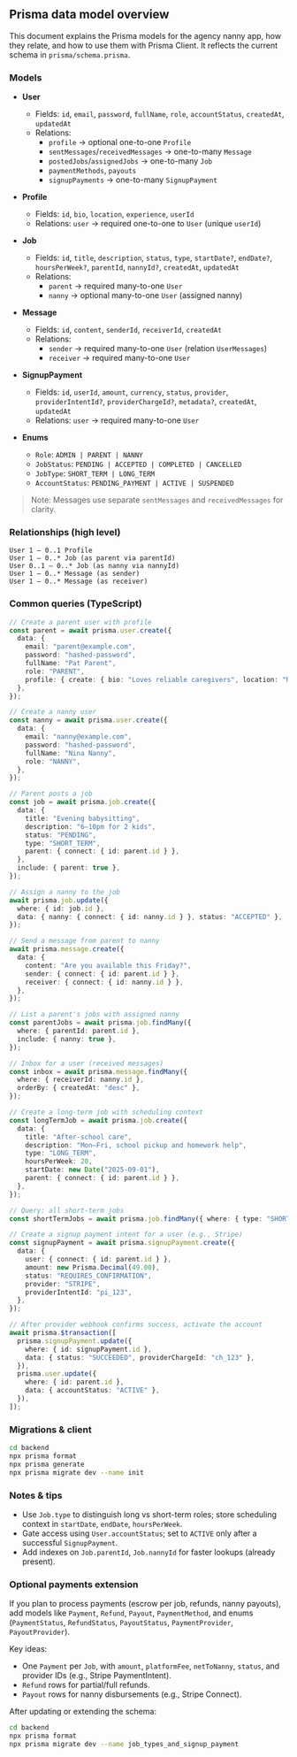 ## Prisma data model overview

This document explains the Prisma models for the agency nanny app, how they relate, and how to use them with Prisma Client. It reflects the current schema in `prisma/schema.prisma`.

### Models

- **User**
  - Fields: `id`, `email`, `password`, `fullName`, `role`, `accountStatus`, `createdAt`, `updatedAt`
  - Relations:
    - `profile` → optional one-to-one `Profile`
    - `sentMessages`/`receivedMessages` → one-to-many `Message`
    - `postedJobs`/`assignedJobs` → one-to-many `Job`
    - `paymentMethods`, `payouts`
    - `signupPayments` → one-to-many `SignupPayment`

- **Profile**
  - Fields: `id`, `bio`, `location`, `experience`, `userId`
  - Relations: `user` → required one-to-one to `User` (unique `userId`)

- **Job**
  - Fields: `id`, `title`, `description`, `status`, `type`, `startDate?`, `endDate?`, `hoursPerWeek?`, `parentId`, `nannyId?`, `createdAt`, `updatedAt`
  - Relations:
    - `parent` → required many-to-one `User`
    - `nanny` → optional many-to-one `User` (assigned nanny)

- **Message**
  - Fields: `id`, `content`, `senderId`, `receiverId`, `createdAt`
  - Relations:
    - `sender` → required many-to-one `User` (relation `UserMessages`)
    - `receiver` → required many-to-one `User`

- **SignupPayment**
  - Fields: `id`, `userId`, `amount`, `currency`, `status`, `provider`, `providerIntentId?`, `providerChargeId?`, `metadata?`, `createdAt`, `updatedAt`
  - Relations: `user` → required many-to-one `User`

- **Enums**
  - `Role`: `ADMIN | PARENT | NANNY`
  - `JobStatus`: `PENDING | ACCEPTED | COMPLETED | CANCELLED`
  - `JobType`: `SHORT_TERM | LONG_TERM`
  - `AccountStatus`: `PENDING_PAYMENT | ACTIVE | SUSPENDED`

> Note: Messages use separate `sentMessages` and `receivedMessages` for clarity.

### Relationships (high level)

```
User 1 — 0..1 Profile
User 1 — 0..* Job (as parent via parentId)
User 0..1 — 0..* Job (as nanny via nannyId)
User 1 — 0..* Message (as sender)
User 1 — 0..* Message (as receiver)
```

### Common queries (TypeScript)

```ts
// Create a parent user with profile
const parent = await prisma.user.create({
  data: {
    email: "parent@example.com",
    password: "hashed-password",
    fullName: "Pat Parent",
    role: "PARENT",
    profile: { create: { bio: "Loves reliable caregivers", location: "NYC" } },
  },
});

// Create a nanny user
const nanny = await prisma.user.create({
  data: {
    email: "nanny@example.com",
    password: "hashed-password",
    fullName: "Nina Nanny",
    role: "NANNY",
  },
});

// Parent posts a job
const job = await prisma.job.create({
  data: {
    title: "Evening babysitting",
    description: "6–10pm for 2 kids",
    status: "PENDING",
    type: "SHORT_TERM",
    parent: { connect: { id: parent.id } },
  },
  include: { parent: true },
});

// Assign a nanny to the job
await prisma.job.update({
  where: { id: job.id },
  data: { nanny: { connect: { id: nanny.id } }, status: "ACCEPTED" },
});

// Send a message from parent to nanny
await prisma.message.create({
  data: {
    content: "Are you available this Friday?",
    sender: { connect: { id: parent.id } },
    receiver: { connect: { id: nanny.id } },
  },
});

// List a parent's jobs with assigned nanny
const parentJobs = await prisma.job.findMany({
  where: { parentId: parent.id },
  include: { nanny: true },
});

// Inbox for a user (received messages)
const inbox = await prisma.message.findMany({
  where: { receiverId: nanny.id },
  orderBy: { createdAt: "desc" },
});

// Create a long-term job with scheduling context
const longTermJob = await prisma.job.create({
  data: {
    title: "After-school care",
    description: "Mon–Fri, school pickup and homework help",
    type: "LONG_TERM",
    hoursPerWeek: 20,
    startDate: new Date("2025-09-01"),
    parent: { connect: { id: parent.id } },
  },
});

// Query: all short-term jobs
const shortTermJobs = await prisma.job.findMany({ where: { type: "SHORT_TERM" } });

// Create a signup payment intent for a user (e.g., Stripe)
const signupPayment = await prisma.signupPayment.create({
  data: {
    user: { connect: { id: parent.id } },
    amount: new Prisma.Decimal(49.00),
    status: "REQUIRES_CONFIRMATION",
    provider: "STRIPE",
    providerIntentId: "pi_123",
  },
});

// After provider webhook confirms success, activate the account
await prisma.$transaction([
  prisma.signupPayment.update({
    where: { id: signupPayment.id },
    data: { status: "SUCCEEDED", providerChargeId: "ch_123" },
  }),
  prisma.user.update({
    where: { id: parent.id },
    data: { accountStatus: "ACTIVE" },
  }),
]);
```

### Migrations & client

```bash
cd backend
npx prisma format
npx prisma generate
npx prisma migrate dev --name init
```

### Notes & tips

- Use `Job.type` to distinguish long vs short-term roles; store scheduling context in `startDate`, `endDate`, `hoursPerWeek`.
- Gate access using `User.accountStatus`; set to `ACTIVE` only after a successful `SignupPayment`.
- Add indexes on `Job.parentId`, `Job.nannyId` for faster lookups (already present).

### Optional payments extension

If you plan to process payments (escrow per job, refunds, nanny payouts), add models like `Payment`, `Refund`, `Payout`, `PaymentMethod`, and enums (`PaymentStatus`, `RefundStatus`, `PayoutStatus`, `PaymentProvider`, `PayoutProvider`).

Key ideas:
- One `Payment` per `Job`, with `amount`, `platformFee`, `netToNanny`, `status`, and provider IDs (e.g., Stripe PaymentIntent).
- `Refund` rows for partial/full refunds.
- `Payout` rows for nanny disbursements (e.g., Stripe Connect).

After updating or extending the schema:

```bash
cd backend
npx prisma format
npx prisma migrate dev --name job_types_and_signup_payment
```


